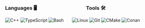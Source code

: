 ### &nbsp; Languages 🖥️ &nbsp; &nbsp; &nbsp; &nbsp; &nbsp; &nbsp; &nbsp; &nbsp; &nbsp; &nbsp; &nbsp; &nbsp; &nbsp; &nbsp; &nbsp; &nbsp; &nbsp; &nbsp; &nbsp; &nbsp; Tools 🛠️
&nbsp; ![C++](https://img.shields.io/badge/C++-000000?style=for-the-badge&logo=cplusplus&logoColor=blue) ![TypeScript](https://img.shields.io/badge/typescript-000000.svg?style=for-the-badge&logo=typescript&logoColor=007acc) ![Bash](https://img.shields.io/badge/bash-000000.svg?style=for-the-badge&logo=gnu-bash&logoColor=green) &nbsp; &nbsp; &nbsp; ![Linux](https://img.shields.io/badge/Linux-000000?style=for-the-badge&logo=linux&logoColor=yellow) ![Git](https://img.shields.io/badge/git-000000.svg?style=for-the-badge&logo=git&logoColor=orange) ![CMake](https://img.shields.io/badge/CMake-000000.svg?style=for-the-badge&logo=cmake&logoColor=blue) ![Conan](https://img.shields.io/badge/Conan-000000.svg?style=for-the-badge&logo=conan&logoColor=lightblue)

